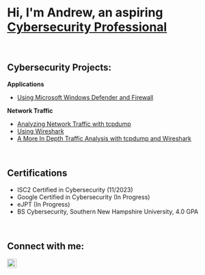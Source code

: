 # Hi, I'm Andrew, an aspiring [Cybersecurity Professional](https://www.linkedin.com/in/andrew-melson-6b52673a/)
<br>

## Cybersecurity Projects:

**Applications**  

- [Using Microsoft Windows Defender and Firewall](https://github.com/anmelson/WindowsDefenderandFirewall)  

**Network Traffic**
- [Analyzing Network Traffic with tcpdump](https://github.com/anmelson/tcpdumpTrafficAnalysis)
- [Using Wireshark](https://github.com/anmelson/UsingWireshark)
- [A More In Depth Traffic Analysis with tcpdump and Wireshark](https://github.com/anmelson/HTBNetworkAnalysis)  

<br>

## Certifications

- ISC2 Certified in Cybersecurity (11/2023)
- Google Certified in Cybersecurity (In Progress)
- eJPT (In Progress)
- BS Cybersecurity, Southern New Hampshire University, 4.0 GPA
<br>

## Connect with me:

<a href="https://www.linkedin.com/in/andrew-melson-6b52673a/">
    <img src="https://cdn.jsdelivr.net/npm/simple-icons@v3/icons/linkedin.svg" width="22" height="22" alt="AndrewMelson | LinkedIn">
</a>
